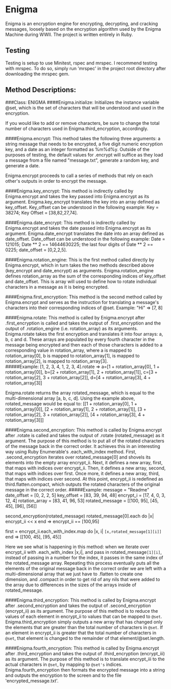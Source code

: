 Enigma
=======

Enigma is an encryption engine for encrypting, decrypting, and cracking
messages, loosely based on the encryption algorithm used by the Enigma Machine during WWII. The project is written entirely in Ruby.

Testing
-------
Testing is setup to use Minitest, rspec and mrspec. I recommend testing with mrspec. To do so, simply run 'mrspec' in the project root directory after downloading the mrspec gem.




Method Descriptions:
--------------------
###Class: ENIGMA
####Enigma.initialize:
Initializes the instance variable @set, which is the set of characters that will be understood and used in the encryption.

If you would like to add or remove characters, be sure to change the total number of characters used in Enigma.third_encryption, accordingly.

####Enigma.encrypt:
This method takes the following three arguments: a string message that needs to be encrypted, a five digit numeric encryption key, and a date as an integer formatted as %m%d%y.  Outside of the purposes of testing, the default values for .encrypt will suffice as they load a message from a file named "message.txt", generate a random key, and generate a date.

Enigma.encrypt proceeds to call a series of methods that rely on each other's outputs in order to encrypt the message.

####Enigma.key_encrypt:
This method is indirectly called by Enigma.encrypt and takes the key passed into Enigma.encrypt as its argument. Enigma.key_encrypt translates the key into an array defined as key_offset.  Key_offset can be understood in the following example: Key = 38274; Key Offset = [38,82,27,74].

####Enigma.date_encrypt:
This method is indirectly called by Enigma.encrypt and takes the date passed into Enigma.encrypt as its argument. Enigma.date_encrypt translates the date into an array defined as date_offset. Date_offset can be understood in the following example: Date = 121015; Date ** 2 == 14644630225; the last four digits of Date ** 2 == 0225; date_offset = [0,2,2,5].

####Enigma.rotation_engine:
This is the first method called directly by Enigma.encrypt, which in turn takes the two methods described above (key_encrypt and date_encrypt) as arguments. Enigma.rotation_engine defines rotation_array as the sum of the corresponding indices of key_offset and date_offset. This is array will used to define how to rotate individual characters in a message as it is being encrypted.

####Enigma.first_encryption:
This method is the second method called by Enigma.encrypt and serves as the instruction for translating a message's characters into their corresponding indices of @set. Example: "Hi" => [7, 8]

####Enigma.rotate:
This method is called by Enigma.encrypt after .first_encryption is called and takes the output of .first_encryption and the output of .rotation_engine (i.e. rotation_array) as its arguments. Enigma.rotate takes the first encryption and translates it into four arrays: a, b, c and d.  These arrays are populated by every fourth character in the message being encrypted and then each of those characters is added to a corresponding value in rotation_array, where a is mapped to rotation_array[0], b is mapped to rotation_array[1], is mapped to rotation_array[2], is mapped to rotation_array[3].  
#####Example:
[1, 2, 3, 4, 1, 2, 3, 4].rotate => a=[1 + rotation_array[0], 1 + rotation_array[0]], b=[2 + rotation_array[1], 2 + rotation_array[1]], c=[3 + rotation_array[2], 3 + rotation_array[2]], d=[4 + rotation_array[3], 4 + rotation_array[3]]

Enigma.rotate returns the array rotated_message, which is equal to the multi-dimensional array [a, b, c, d].  Using the example above, rotated_message would be equal to:
[[1 + rotation_array[0], 1 + rotation_array[0]], [2 + rotation_array[1], 2 + rotation_array[1]], [3 + rotation_array[2], 3 + rotation_array[2]], [4 + rotation_array[3], 4 + rotation_array[3]]]

####Enigma.second_encryption:
This method is called by Enigma.encrypt after .rotate is called and takes the output of .rotate (rotated_message) as it argument. The purpose of this method is to put all of the rotated characters of the message back in the correct order. It achieves this in an interesting way using Ruby Enumerable's .each_with_index method.  First, .second_encryption iterates over rotated_message[0] and shovels its elements into the empty array encrypt_ii.  Next, it defines a new array, first, that maps with indices over encrypt_ii. Then, it defines a new array, second, that maps with indices over first. Once more, it defines a new array, third, that maps with indices over second.  At this point, encrypt_ii is redefined as third.flatten.compact, which outputs the rotated characters of the original message in the correct order.
#####Example:
message = "Readme"
date_offset = [0, 2, 2, 5]
key_offset = [83, 39, 94, 48]
encrypt_i = [17, 4, 0, 3, 12, 4]
rotation_array = [83, 41, 96, 53]
rotated_message = [[100, 95], [45, 45], [96], [56]]

second_encryption(rotated_message)
  rotated_message[0].each do |x|
    encrypt_ii << x
  end
  => encrypt_ii == [100,95]

  first = encrypt_ii.each_with_index.map do |x, i|
    `[x,rotated_message[1][i]]`
  end
  => [[100, 45], [95, 45]]

Here we see what is happening in this method: when we iterate over encrypt_ii with .each_with_index |x,i|, and pass in rotated_message`[1][i]`, instead of passing in a number for the index, it passes in the same index of the rotated_message array. Repeating this process eventually puts all the elements of the original message back in the correct order we are left with a multi-dimensional array that we just have to .flatten to create one dimension, and .compact in order to get rid of any nils that were added to the array due to differences in the sizes of the arrays inside of rotated_message.

####Enigma.third_encryption:
This method is called by Enigma.encrypt after .second_encryption and takes the output of .second_encryption (encrypt_ii) as its argument. The purpose of this method is to reduce the values of each element in encrypt_ii to values that can be mapped to `@set`. Enigma.third_encryption simply outputs a new array that has changed only the elements that are greater than the total number of characters in `@set`. If an element in encrypt_ii is greater that the total number of characters in `@set`, that element is changed to the remainder of that element/@set.length.

####Enigma.fourth_encryption:
This method is called by Enigma.encrypt after .third_encryption and takes the output of .third_encryption (encrypt_iii) as its argument. The purpose of this method is to translate encrypt_iii to the actual characters in `@set`, by mapping to `@set's` indices. Enigma.fourth_encryption  then formats the encrypted message into a string and outputs the encryption to the screen and to the file 'encrypted_message.txt'.
